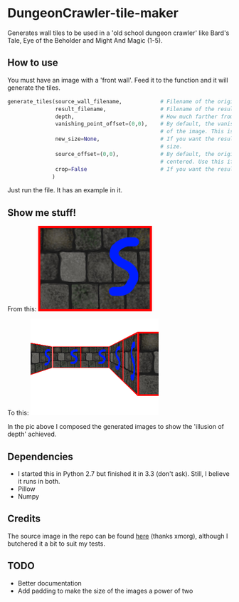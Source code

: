 DungeonCrawler-tile-maker
=========================

Generates wall tiles to be used in a 'old school dungeon crawler' like Bard's Tale, Eye of the Beholder and Might And Magic (1-5). 


How to use
----------

You must have an image with a 'front wall'. Feed it to the function and it will generate the tiles.

```python
generate_tiles(source_wall_filename,			# Filename of the original image
			   result_filename, 			 	# Filename of the resulting images
			   depth, 							# How much farther from the front wall you want tiles
               vanishing_point_offset=(0,0), 	# By default, the vanishing point is at the center of
               									# of the image. This is if you want to move it.
               new_size=None, 					# If you want the resulting images to have a different
               									# size.
               source_offset=(0,0), 			# By default, the original image is considered to be 
               									# centered. Use this if you want to move it.
               crop=False						# If you want the resulting images to be cropped.
              )

```

Just run the file. It has an example in it.


Show me stuff!
--------------

From this:
![Original Image](wall.png "From this")

To this:
![Composition of the resulting images](result.png "To this.")

In the pic above I composed the generated images to show the 'illusion of depth' achieved.


Dependencies
------------

- I started this in Python 2.7 but finished it in 3.3 (don't ask). Still, I believe it runs in both.
- Pillow
- Numpy


Credits
-------

The source image in the repo can be found [here](http://opengameart.org/node/10606) (thanks xmorg), although I butchered it a bit to suit my tests.


TODO
----

- Better documentation
- Add padding to make the size of the images a power of two

